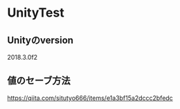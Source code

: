 # UnityTest  

## Unityのversion  
2018.3.0f2  

## 値のセーブ方法  
https://qiita.com/situtyo666/items/e1a3bf15a2dccc2bfedc  


